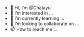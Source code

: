 - 👋 Hi, I’m @Chatayu
- 👀 I’m interested in ...
- 🌱 I’m currently learning ...
- 💞️ I’m looking to collaborate on ...
- 📫 How to reach me ...

<!---
Chatayu/Chatayu is a ✨ special ✨ repository because its `README.md` (this file) appears on your GitHub profile.
You can click the Preview link to take a look at your changes.
--->
